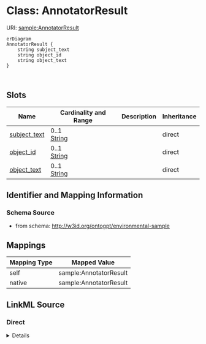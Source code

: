 # Class: AnnotatorResult



URI: [sample:AnnotatorResult](http://w3id.org/ontogpt/environmental-sample/AnnotatorResult)


```mermaid
erDiagram
AnnotatorResult {
    string subject_text  
    string object_id  
    string object_text  
}



```



<!-- no inheritance hierarchy -->


## Slots

| Name | Cardinality and Range | Description | Inheritance |
| ---  | --- | --- | --- |
| [subject_text](subject_text.md) | 0..1 <br/> [String](String.md) |  | direct |
| [object_id](object_id.md) | 0..1 <br/> [String](String.md) |  | direct |
| [object_text](object_text.md) | 0..1 <br/> [String](String.md) |  | direct |









## Identifier and Mapping Information







### Schema Source


* from schema: http://w3id.org/ontogpt/environmental-sample





## Mappings

| Mapping Type | Mapped Value |
| ---  | ---  |
| self | sample:AnnotatorResult |
| native | sample:AnnotatorResult |





## LinkML Source

<!-- TODO: investigate https://stackoverflow.com/questions/37606292/how-to-create-tabbed-code-blocks-in-mkdocs-or-sphinx -->

### Direct

<details>
```yaml
name: AnnotatorResult
from_schema: http://w3id.org/ontogpt/environmental-sample
rank: 1000
attributes:
  subject_text:
    name: subject_text
    from_schema: http://w3id.org/ontogpt/environmental-sample
    rank: 1000
  object_id:
    name: object_id
    from_schema: http://w3id.org/ontogpt/environmental-sample
    rank: 1000
  object_text:
    name: object_text
    from_schema: http://w3id.org/ontogpt/environmental-sample
    rank: 1000

```
</details>

### Induced

<details>
```yaml
name: AnnotatorResult
from_schema: http://w3id.org/ontogpt/environmental-sample
rank: 1000
attributes:
  subject_text:
    name: subject_text
    from_schema: http://w3id.org/ontogpt/environmental-sample
    rank: 1000
    alias: subject_text
    owner: AnnotatorResult
    domain_of:
    - AnnotatorResult
    range: string
  object_id:
    name: object_id
    from_schema: http://w3id.org/ontogpt/environmental-sample
    rank: 1000
    alias: object_id
    owner: AnnotatorResult
    domain_of:
    - AnnotatorResult
    range: string
  object_text:
    name: object_text
    from_schema: http://w3id.org/ontogpt/environmental-sample
    rank: 1000
    alias: object_text
    owner: AnnotatorResult
    domain_of:
    - AnnotatorResult
    range: string

```
</details>
